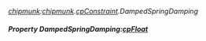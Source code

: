 _[chipmunk](../../modules/chipmunk/chipmunk-module.md):[chipmunk](../../modules/chipmunk/chipmunk-module.md).[cpConstraint](../../modules/chipmunk/chipmunk-cpconstraint.md).DampedSpringDamping_
##### Property DampedSpringDamping:[cpFloat](../../modules/chipmunk/chipmunk-cpfloat.md)

